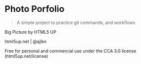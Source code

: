 # Photo Porfolio

> A simple project to practice git commands, and workflows

Big Picture by HTML5 UP

html5up.net | @ajlkn

Free for personal and commercial use under the CCA 3.0 license (html5up.net/license)
